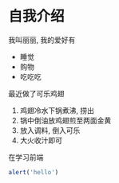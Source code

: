 # 自我介绍

我叫丽丽, 我的爱好有
* 睡觉
* 购物
* 吃吃吃

最近做了可乐鸡翅
1. 鸡翅冷水下锅煮沸, 捞出
2. 锅中倒油放鸡翅煎至两面金黄
3. 放入调料, 倒入可乐
4. 大火收汁即可

在学习前端
```js
alert('hello')
```



